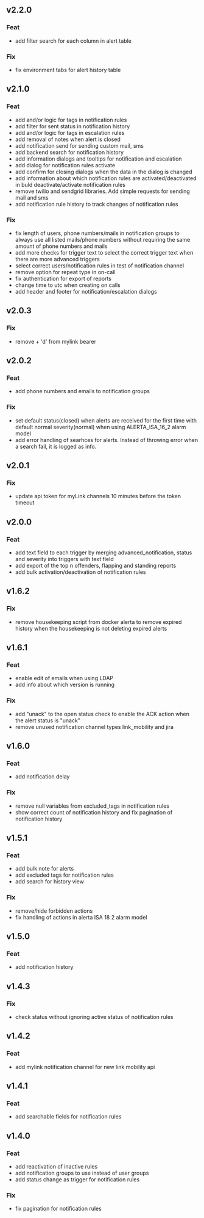 ## v2.2.0

### Feat
- add filter search for each column in alert table

### Fix
- fix environment tabs for alert history table


## v2.1.0

### Feat
- add and/or logic for tags in notification rules
- add filter for sent status in notification history
- add and/or logic for tags in escalation rules
- add removal of notes when alert is closed
- add notification send for sending custom mail, sms
- add backend search for notification history
- add information dialogs and tooltips for notification and escalation
- add dialog for notification rules activate
- add confirm for closing dialogs when the data in the dialog is changed
- add information about which notification rules are activated/deactivated in buld deactivate/activate notification rules
- remove twilio and sendgrid libraries. Add simple requests for sending mail and sms
- add notification rule history to track changes of notification rules

### Fix
- fix length of users, phone numbers/mails in notification groups to always use all listed mails/phone numbers without requiring the same amount of phone numbers and mails
- add more checks for trigger text to select the correct trigger text when there are more advanced triggers
- select correct users/notification rules in test of notification channel
- remove option for repeat type in on-call
- fix authentication for export of reports
- change time to utc when creating on calls
- add header and footer for notification/escalation dialogs

## v2.0.3

### Fix

- remove + 'd' from mylink bearer

## v2.0.2

### Feat

- add phone numbers and emails to notification groups

### Fix

- set default status(closed) when alerts are received for the first time with default normal severity(normal) when using ALERTA_ISA_16_2 alarm model
- add error handling of searhces for alerts. Instead of throwing error when a search fail, it is logged as info.

## v2.0.1

### Fix

- update api token for myLink channels 10 minutes before the token timeout

## v2.0.0

### Feat

- add text field to each trigger by merging advanced_notification, status and severity into triggers with text field
- add export of the top n offenders, flapping and standing reports
- add bulk activation/deactivation of notification rules

## v1.6.2

### Fix

- remove housekeeping script from docker alerta to remove expired history when the housekeeping is not deleting expired alerts

## v1.6.1

### Feat

- enable edit of emails when using LDAP
- add info about which version is running

### Fix

- add "unack" to the open status check to enable the ACK action when the alert status is "unack"
- remove unused notification channel types link_mobility and jira

## v1.6.0

### Feat

- add notification delay

### Fix

- remove null variables from excluded_tags in notification rules
- show correct count of notification history and fix pagination of notification history

## v1.5.1

### Feat

- add bulk note for alerts
- add excluded tags for notification rules
- add search for history view

### Fix

- remove/hide forbidden actions
- fix handling of actions in alerta ISA 18 2 alarm model

## v1.5.0

### Feat

- add notification history


## v1.4.3

### Fix

- check status without ignoring active status of notification rules


## v1.4.2

### Feat

- add mylink notification channel for new link mobility api


## v1.4.1

### Feat

- add searchable fields for notification rules


## v1.4.0

### Feat

- add reactivation of inactive rules
- add notification groups to use instead of user groups
- add status change as trigger for notification rules

### Fix

- fix pagination for notification rules
